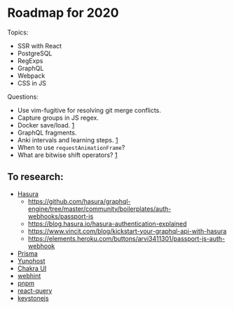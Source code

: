 # Roadmap for 2020

Topics:

- SSR with React
- PostgreSQL
- RegExps
- GraphQL
- Webpack
- CSS in JS

Questions:

- Use vim-fugitive for resolving git merge conflicts.
- Capture groups in JS regex.
- Docker save/load. [1](https://docs.docker.com/engine/reference/commandline/save)
- GraphQL fragments.
- Anki intervals and learning steps. [1](https://www.youtube.com/watch?v=1XaJjbCSXT0)
- When to use `requestAnimationFrame`?
- What are bitwise shift operators? [1](https://developer.mozilla.org/en-US/docs/Web/JavaScript/Reference/Operators/Bitwise_Operators#Left_shift)

## To research:

- [Hasura](https://hasura.io/)
  - https://github.com/hasura/graphql-engine/tree/master/community/boilerplates/auth-webhooks/passport-js
  - https://blog.hasura.io/hasura-authentication-explained
  - https://www.vincit.com/blog/kickstart-your-graphql-api-with-hasura
  - https://elements.heroku.com/buttons/arvi3411301/passport-js-auth-webhook
- [Prisma](https://www.prisma.io/)
- [Yunohost](https://yunohost.org/#/)
- [Chakra UI](https://chakra-ui.com/)
- [webhint](https://webhint.io/)
- [pnpm](https://pnpm.js.org/)
- [react-query](https://github.com/tannerlinsley/react-query)
- [keystonejs](https://www.keystonejs.com/)
